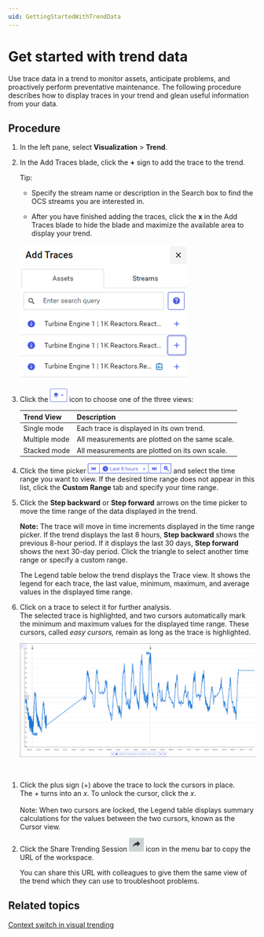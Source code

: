 ```yaml
---
uid: GettingStartedWithTrendData
---
```


Get started with trend data
=================================================

Use trace data in a trend to monitor assets, anticipate problems, and proactively perform preventative maintenance. The following procedure describes how to display traces in your trend and glean useful information from your data.

Procedure
---------

1. In the left pane, select **Visualization** > **Trend**.
   
1. In the Add Traces blade, click the **+** sign to add the trace to the trend. 

   Tip: 

   - Specify the stream name or description in the Search box to find the OCS streams you are interested in.

   - After you have finished adding the traces, click the **x** in the Add Traces blade to hide the blade and maximize the available area to display your trend.

    ![Search blade](images/Search_blade_75.png)
   
4. Click the ![Trend views icon](images/trend-views-icon.png) icon to choose one of the three views:

   | Trend View                               | Description                                     |
   | ---------------------------------------- | ----------------------------------------------- |
   | Single mode   | Each trace is displayed in its own trend.       |
   | Multiple mode            | All measurements are plotted on the same scale. |
   | Stacked mode | All measurements are plotted on its own scale.  |
   
5. Click the time picker ![Time picker](images/Time-picker.png) and select the time range you want to view. If the desired time range does not appear in this list, click the **Custom Range** tab and specify your time range.

6. Click the **Step backward** or **Step forward** arrows on the time picker to move the time range of the data displayed in the trend.

   **Note:** The trace will move in time increments displayed in the time range picker. If the trend displays the last 8 hours, **Step backward** shows the previous 8-hour period. If it displays the last 30 days, **Step forward** shows the next 30-day period. Click the triangle to select another time range or specify a custom range.

   The Legend table below the trend displays the Trace view. It shows the legend for each trace, the last value, minimum, maximum, and average values in the displayed time range.

1. Click on a trace to select it for further analysis.<br>The selected trace is highlighted, and two cursors automatically mark the minimum and maximum values for the displayed time range. These cursors, called *easy cursors,* remain as long as the trace is highlighted.<br>

    ![Maximum and minimum cursors](images/Max_min_cursors.png)
<br>

1. Click the plus sign (+) above the trace to lock the cursors in place.<br>
    The *+* turns into an *x*.  To unlock the cursor, click the *x*.
         <br>
         <br>
    Note: When two cursors are locked, the Legend table displays summary calculations for the values between the two cursors, known as the Cursor view.

9. Click the Share Trending Session ![share trend session icon](images/share-icon.png) icon in the menu bar to copy the URL of the workspace.  <br>

    You can share this URL with colleagues to give them the same view of the trend which they can use to troubleshoot problems.

## Related topics

[Context switch in visual trending](xref:ContextSwitch)

